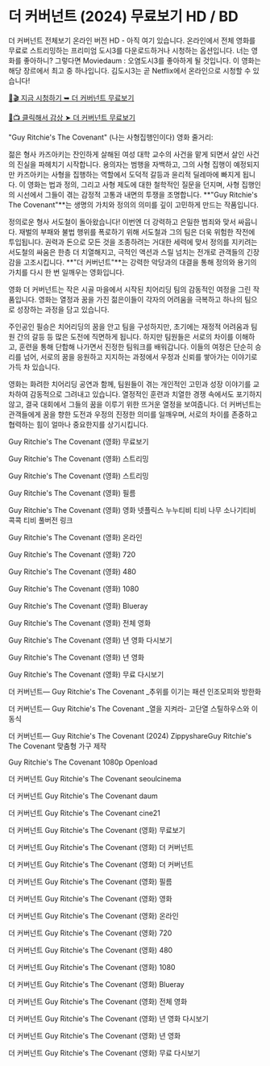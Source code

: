 # 더 커버넌트 (2024) 무료보기 HD / BD

더 커버넌트 전체보기 온라인 버전 HD - 아직 여기 있습니다. 온라인에서 전체 영화를 무료로 스트리밍하는 프리미엄 도시3를 다운로드하거나 시청하는 옵션입니다. 너는 영화를 좋아하니? 그렇다면 Moviedaum : 오염도시3를 좋아하게 될 것입니다. 이 영화는 해당 장르에서 최고 중 하나입니다. 김도시3는 곧 Netflix에서 온라인으로 시청할 수 있습니다!

[🔗🎬 지금 시청하기 ➥ 더 커버넌트 무료보기](https://t.co/Ae1KnMQuDW)

[🎥📺 클릭해서 감상 ➤ 더 커버넌트 무료보기](https://t.co/Ae1KnMQuDW)

"Guy Ritchie's The Covenant" (나는 사형집행인이다) 영화 줄거리:

젊은 형사 카즈아키는 잔인하게 살해된 여성 대학 교수의 사건을 맡게 되면서 살인 사건의 진실을 파헤치기 시작합니다. 용의자는 범행을 자백하고, 그의 사형 집행이 예정되지만 카즈아키는 사형을 집행하는 역할에서 도덕적 갈등과 윤리적 딜레마에 빠지게 됩니다. 이 영화는 법과 정의, 그리고 사형 제도에 대한 철학적인 질문을 던지며, 사형 집행인의 시선에서 그들이 겪는 감정적 고통과 내면의 투쟁을 조명합니다. **"Guy Ritchie's The Covenant"**는 생명의 가치와 정의의 의미를 깊이 고민하게 만드는 작품입니다.

정의로운 형사 서도철이 돌아왔습니다! 이번엔 더 강력하고 은밀한 범죄와 맞서 싸웁니다. 재벌의 부패와 불법 행위를 폭로하기 위해 서도철과 그의 팀은 더욱 위험한 작전에 투입됩니다. 권력과 돈으로 모든 것을 조종하려는 거대한 세력에 맞서 정의를 지키려는 서도철의 싸움은 한층 더 치열해지고, 극적인 액션과 스릴 넘치는 전개로 관객들의 긴장감을 고조시킵니다. **"더 커버넌트"**는 강력한 악당과의 대결을 통해 정의와 용기의 가치를 다시 한 번 일깨우는 영화입니다.

영화 더 커버넌트는 작은 시골 마을에서 시작된 치어리딩 팀의 감동적인 여정을 그린 작품입니다. 영화는 열정과 꿈을 가진 젊은이들이 각자의 어려움을 극복하고 하나의 팀으로 성장하는 과정을 담고 있습니다.

주인공인 필승은 치어리딩의 꿈을 안고 팀을 구성하지만, 초기에는 재정적 어려움과 팀원 간의 갈등 등 많은 도전에 직면하게 됩니다. 하지만 팀원들은 서로의 차이를 이해하고, 훈련을 통해 단합해 나가면서 진정한 팀워크를 배워갑니다. 이들의 여정은 단순히 승리를 넘어, 서로의 꿈을 응원하고 지지하는 과정에서 우정과 신뢰를 쌓아가는 이야기로 가득 차 있습니다.

영화는 화려한 치어리딩 공연과 함께, 팀원들이 겪는 개인적인 고민과 성장 이야기를 교차하여 감동적으로 그려내고 있습니다. 열정적인 훈련과 치열한 경쟁 속에서도 포기하지 않고, 결국 대회에서 그들의 꿈을 이루기 위한 뜨거운 열정을 보여줍니다. 더 커버넌트는 관객들에게 꿈을 향한 도전과 우정의 진정한 의미를 일깨우며, 서로의 차이를 존중하고 협력하는 힘이 얼마나 중요한지를 상기시킵니다.

Guy Ritchie's The Covenant (영화) 무료보기

Guy Ritchie's The Covenant (영화) 스트리밍

Guy Ritchie's The Covenant (영화) 스트리밍

Guy Ritchie's The Covenant (영화) 필름

Guy Ritchie's The Covenant (영화) 영화 넷플릭스 누누티비 티비 나무 소나기티비 콕콕 티비 풀버전 링크

Guy Ritchie's The Covenant (영화) 온라인

Guy Ritchie's The Covenant (영화) 720

Guy Ritchie's The Covenant (영화) 480

Guy Ritchie's The Covenant (영화) 1080

Guy Ritchie's The Covenant (영화) Blueray

Guy Ritchie's The Covenant (영화) 전체 영화

Guy Ritchie's The Covenant (영화) 년 영화 다시보기

Guy Ritchie's The Covenant (영화) 년 영화

Guy Ritchie's The Covenant (영화) 무료 다시보기

더 커버넌트— Guy Ritchie's The Covenant _추위를 이기는 패션 인조모피와 방한화

더 커버넌트— Guy Ritchie's The Covenant _열을 지켜라- 고단열 스틸하우스와 이동식

더 커버넌트— Guy Ritchie's The Covenant (2024) ZippyshareGuy Ritchie's The Covenant 맞춤형 가구 제작

Guy Ritchie's The Covenant 1080p Openload

더 커버넌트 Guy Ritchie's The Covenant seoulcinema

더 커버넌트 Guy Ritchie's The Covenant daum

더 커버넌트 Guy Ritchie's The Covenant cine21

더 커버넌트 Guy Ritchie's The Covenant (영화) 무료보기

더 커버넌트 Guy Ritchie's The Covenant (영화) 더 커버넌트

더 커버넌트 Guy Ritchie's The Covenant (영화) 더 커버넌트

더 커버넌트 Guy Ritchie's The Covenant (영화) 필름

더 커버넌트 Guy Ritchie's The Covenant (영화) 영화

더 커버넌트 Guy Ritchie's The Covenant (영화) 온라인

더 커버넌트 Guy Ritchie's The Covenant (영화) 720

더 커버넌트 Guy Ritchie's The Covenant (영화) 480

더 커버넌트 Guy Ritchie's The Covenant (영화) 1080

더 커버넌트 Guy Ritchie's The Covenant (영화) Blueray

더 커버넌트 Guy Ritchie's The Covenant (영화) 전체 영화

더 커버넌트 Guy Ritchie's The Covenant (영화) 년 영화 다시보기

더 커버넌트 Guy Ritchie's The Covenant (영화) 년 영화

더 커버넌트 Guy Ritchie's The Covenant (영화) 무료 다시보기
